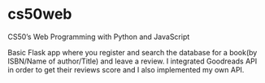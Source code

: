 # cs50web
CS50’s Web Programming with Python and JavaScript

Basic Flask app where you register and search the database for a book(by ISBN/Name of author/Title) and leave a review.
I integrated Goodreads API in order to get their reviews score and I also implemented my own API.
